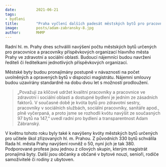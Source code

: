 ```yaml
---
date:         2021-06-21
tags:         
- bydleni
title:        "Praha vyčlení dalších padesát městských bytů pro pracovníky ve zdravotní a sociální oblasti"
image: 	      posts/adam-zabransky-8.jpg
author:       MHMP
---
```


Radní hl. m. Prahy dnes schválili navýšení počtu městských bytů určených pro pracovnice a pracovníky příspěvkových organizací hlavního města Prahy ve zdravotní a sociální oblasti. Budoucí nájemníci budou navrženi řediteli či ředitelkami jednotlivých příspěvkových organizací.

Městské byty budou pronajímány postupně v návaznosti na počet uvolněných a opravených bytů v dispozici magistrátu. Nájemní smlouvy budou uzavírány standardně na dobu dvou let s možností prodloužení.

> „Považuji za klíčové udržet kvalitní pracovníky a pracovnice ve zdravotní i sociální oblasti a dostupné bydlení je jedním ze zásadních faktorů. V současné době je kvóta bytů pro zdravotní sestry, pracovníky v sociálních službách, sociální pracovníky, sanitáře apod., plně vyčerpaná, a proto jsme se rozhodli kvótu navýšit ze současných 97 bytů na 147,“ uvedl radní pro bydlení a transparentnost Adam Zábranský.

V květnu tohoto roku byly také k navýšeny kvóty městských bytů určených pro učitele škol zřizovaných hl. m. Prahou. Z původních 330 bytů schválila Rada hl. města Prahy navýšení rovněž o 50, nyní jich je tak 380. Podporované profese jsou jednou z cílových skupin, kterým magistrát pronajímá byty. Další jsou občanky a občané v bytové nouzi, senioři, rodiče samoživitelé či rodiny z ubytoven. 
